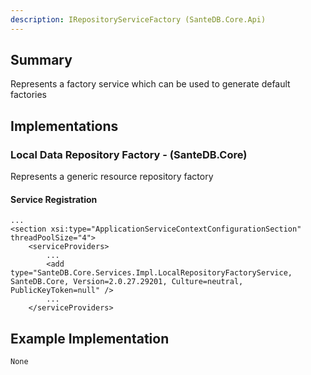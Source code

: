 ```yaml
---
description: IRepositoryServiceFactory (SanteDB.Core.Api)
---
```


## Summary
Represents a factory service which can be used to generate default factories

## Implementations


### Local Data Repository Factory - (SanteDB.Core)
Represents a generic resource repository factory

#### Service Registration
```
...
<section xsi:type="ApplicationServiceContextConfigurationSection" threadPoolSize="4">
	<serviceProviders>
		...
		<add type="SanteDB.Core.Services.Impl.LocalRepositoryFactoryService, SanteDB.Core, Version=2.0.27.29201, Culture=neutral, PublicKeyToken=null" />
		...
	</serviceProviders>
```
## Example Implementation
```
None
```
